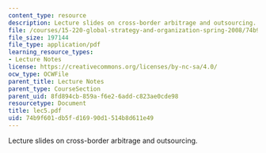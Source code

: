 ```yaml
---
content_type: resource
description: Lecture slides on cross-border arbitrage and outsourcing.
file: /courses/15-220-global-strategy-and-organization-spring-2008/74b9f601db5fd16990d1514b8d611e49_lec5.pdf
file_size: 197144
file_type: application/pdf
learning_resource_types:
- Lecture Notes
license: https://creativecommons.org/licenses/by-nc-sa/4.0/
ocw_type: OCWFile
parent_title: Lecture Notes
parent_type: CourseSection
parent_uid: 8fd894cb-859a-f6e2-6add-c823ae0cde98
resourcetype: Document
title: lec5.pdf
uid: 74b9f601-db5f-d169-90d1-514b8d611e49
---
```

Lecture slides on cross-border arbitrage and outsourcing.